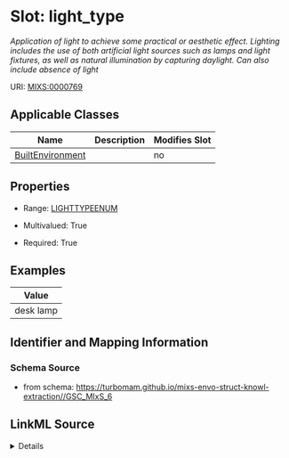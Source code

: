 # Slot: light_type


_Application of light to achieve some practical or aesthetic effect. Lighting includes the use of both artificial light sources such as lamps and light fixtures, as well as natural illumination by capturing daylight. Can also include absence of light_



URI: [MIXS:0000769](https://w3id.org/mixs/0000769)



<!-- no inheritance hierarchy -->




## Applicable Classes

| Name | Description | Modifies Slot |
| --- | --- | --- |
[BuiltEnvironment](BuiltEnvironment.md) |  |  no  |







## Properties

* Range: [LIGHTTYPEENUM](LIGHTTYPEENUM.md)

* Multivalued: True

* Required: True






## Examples

| Value |
| --- |
| desk lamp |

## Identifier and Mapping Information







### Schema Source


* from schema: https://turbomam.github.io/mixs-envo-struct-knowl-extraction//GSC_MIxS_6




## LinkML Source

<details>
```yaml
name: light_type
description: Application of light to achieve some practical or aesthetic effect. Lighting
  includes the use of both artificial light sources such as lamps and light fixtures,
  as well as natural illumination by capturing daylight. Can also include absence
  of light
title: light type
notes:
- light
- type
examples:
- value: desk lamp
from_schema: https://turbomam.github.io/mixs-envo-struct-knowl-extraction//GSC_MIxS_6
rank: 1000
slot_uri: MIXS:0000769
multivalued: true
alias: light_type
domain_of:
- BuiltEnvironment
range: LIGHT_TYPE_ENUM
required: true

```
</details>